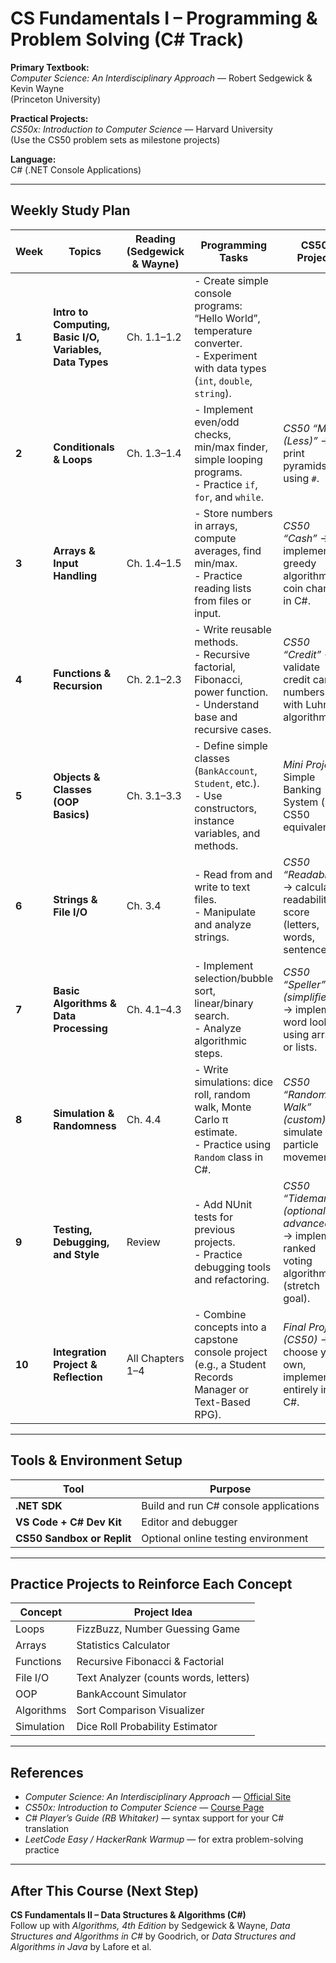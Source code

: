 # CS Fundamentals I – Programming & Problem Solving (C# Track)

**Primary Textbook:**  
*Computer Science: An Interdisciplinary Approach* — Robert Sedgewick & Kevin Wayne  
(Princeton University)

**Practical Projects:**  
*CS50x: Introduction to Computer Science* — Harvard University  
(Use the CS50 problem sets as milestone projects)

**Language:**  
C# (.NET Console Applications)

---

## Weekly Study Plan

| Week   | Topics                                                   | Reading (Sedgewick & Wayne) | Programming Tasks                                                                                                                    | CS50 Project                                                                             |
| ------ | -------------------------------------------------------- | --------------------------- | ------------------------------------------------------------------------------------------------------------------------------------ | ---------------------------------------------------------------------------------------- |
| **1**  | **Intro to Computing, Basic I/O, Variables, Data Types** | Ch. 1.1–1.2                 | - Create simple console programs: “Hello World”, temperature converter.<br>- Experiment with data types (`int`, `double`, `string`). |                                                                                          |
| **2**  | **Conditionals & Loops**                                 | Ch. 1.3–1.4                 | - Implement even/odd checks, min/max finder, simple looping programs.<br>- Practice `if`, `for`, and `while`.                        | *CS50 “Mario (Less)”* → print pyramids using `#`.                                        |
| **3**  | **Arrays & Input Handling**                              | Ch. 1.4–1.5                 | - Store numbers in arrays, compute averages, find min/max.<br>- Practice reading lists from files or input.                          | *CS50 “Cash”* → implement greedy algorithm for coin change in C#.                        |
| **4**  | **Functions & Recursion**                                | Ch. 2.1–2.3                 | - Write reusable methods.<br>- Recursive factorial, Fibonacci, power function.<br>- Understand base and recursive cases.             | *CS50 “Credit”* → validate credit card numbers with Luhn’s algorithm.                    |
| **5**  | **Objects & Classes (OOP Basics)**                       | Ch. 3.1–3.3                 | - Define simple classes (`BankAccount`, `Student`, etc.).<br>- Use constructors, instance variables, and methods.                    | *Mini Project:* Simple Banking System (no CS50 equivalent).                              |
| **6**  | **Strings & File I/O**                                   | Ch. 3.4                     | - Read from and write to text files.<br>- Manipulate and analyze strings.                                                            | *CS50 “Readability”* → calculate readability score (letters, words, sentences).          |
| **7**  | **Basic Algorithms & Data Processing**                   | Ch. 4.1–4.3                 | - Implement selection/bubble sort, linear/binary search.<br>- Analyze algorithmic steps.                                             | *CS50 “Speller” (simplified)* → implement word lookup using arrays or lists.             |
| **8**  | **Simulation & Randomness**                              | Ch. 4.4                     | - Write simulations: dice roll, random walk, Monte Carlo π estimate.<br>- Practice using `Random` class in C#.                       | *CS50 “Random Walk” (custom)* → simulate particle movement.                              |
| **9**  | **Testing, Debugging, and Style**                        | Review                      | - Add NUnit tests for previous projects.<br>- Practice debugging tools and refactoring.                                              | *CS50 “Tideman” (optional advanced)* → implement ranked voting algorithm (stretch goal). |
| **10** | **Integration Project & Reflection**                     | All Chapters 1–4            | - Combine concepts into a capstone console project (e.g., a Student Records Manager or Text-Based RPG).                              | *Final Project (CS50)* → choose your own, implemented entirely in C#.                    |


---

## Tools & Environment Setup

| Tool                       | Purpose                               |
| -------------------------- | ------------------------------------- |
| **.NET SDK**               | Build and run C# console applications |
| **VS Code + C# Dev Kit**   | Editor and debugger                   |
| **CS50 Sandbox or Replit** | Optional online testing environment   |

---

## Practice Projects to Reinforce Each Concept

| Concept | Project Idea |
|----------|---------------|
| Loops | FizzBuzz, Number Guessing Game |
| Arrays | Statistics Calculator |
| Functions | Recursive Fibonacci & Factorial |
| File I/O | Text Analyzer (counts words, letters) |
| OOP | BankAccount Simulator |
| Algorithms | Sort Comparison Visualizer |
| Simulation | Dice Roll Probability Estimator |


---

## References

- *Computer Science: An Interdisciplinary Approach* — [Official Site](https://introcs.cs.princeton.edu/java/home/)  
- *CS50x: Introduction to Computer Science* — [Course Page](https://cs50.harvard.edu/x/)  
- *C# Player’s Guide (RB Whitaker)* — syntax support for your C# translation  
- *LeetCode Easy / HackerRank Warmup* — for extra problem-solving practice  

---

## After This Course (Next Step)

**CS Fundamentals II – Data Structures & Algorithms (C#)**  
Follow up with *Algorithms, 4th Edition* by Sedgewick & Wayne,  *Data Structures and Algorithms in C#* by Goodrich, or *Data Structures and Algorithms in Java* by Lafore et al.